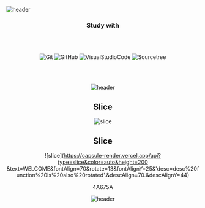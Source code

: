 ![header](https://capsule-render.vercel.app/api?type=slice&color=gradient&height=200&text=WELCOME&fontSize=90&fontAlign=60&rotate=13)

<div align=center>

### Study with

<br/>
<br/>
  
![Git](https://img.shields.io/badge/-Git-F05032?style=for-the-badge&logo=git&logoColor=ffffff)
![GitHub](https://img.shields.io/badge/-GitHub-181717?style=for-the-badge&logo=github&logoColor=ffffff)
![VisualStudioCode](https://img.shields.io/badge/-VisualStudioCode-007ACC?style=for-the-badge&logo=VisualStudioCode&logoColor=ffffff)
![Sourcetree](https://img.shields.io/badge/-Sourcetree-0052CC?style=for-the-badge&logo=sourcetree&logoColor=ffffff)  


<br/>
<br/>


![header](https://capsule-render.vercel.app/api?type=slice&color=gradient&height=150&section=footer)


## Slice <a id="slice">
![slice](https://capsule-render.vercel.app/api?type=slice&color=gradient&height=200&text=WELCOME&fontAlign=70&rotate=13)


## Slice <a id="slice">
![slice](https://capsule-render.vercel.app/api?type=slice&color=auto&height=200
&text=WELCOME&fontAlign=70&rotate=13&fontAlignY=25&'desc=desc%20function%20is%20also%20rotated'.&descAlign=70.&descAlignY=44)

4A675A

![header](https://capsule-render.vercel.app/api?type=slice&color=gradient&height=150&text=hi&fontColor=4A675A&fontAlign=70&rotate=13&section=header&text=capsule%20render&fontSize=90)
